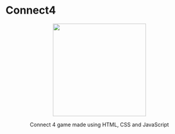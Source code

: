 # Connect4
<div align="center">
<img src="https://user-images.githubusercontent.com/48486610/155931284-c258f555-a46d-4edd-bc47-ba909b2caaa4.gif" height="250"/>
<p>Connect 4 game made using HTML, CSS and JavaScript</p>
</div>
